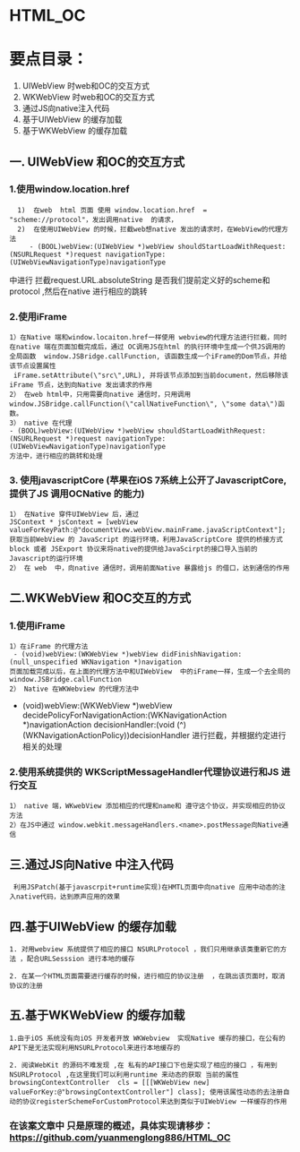 # HTML_OC
# 要点目录：
   1. UIWebView 时web和OC的交互方式
   2. WKWebView 时web和OC的交互方式
   3. 通过JS向native注入代码
   4. 基于UIWebView 的缓存加载
   5. 基于WKWebView 的缓存加载

## 一. UIWebView 和OC的交互方式

###  1.使用window.location.href 

      1)  在web  html 页面 使用 window.location.href  = "scheme://protocol"，发出调用native  的请求，
      2)  在使用UIWebView 的时候，拦截web想native 发出的请求时，在WebView的代理方法
         - (BOOL)webView:(UIWebView *)webView shouldStartLoadWithRequest:(NSURLRequest *)request navigationType:(UIWebViewNavigationType)navigationType
   中进行 拦截request.URL.absoluteString 是否我们提前定义好的scheme和protocol  ,然后在native 进行相应的跳转
###  2.使用iFrame
    1）在Native 端和window.locaiton.href一样使用 webview的代理方法进行拦截，同时在native 端在页面加载完成后，通过 OC调用JS在html 的执行环境中生成一个供JS调用的全局函数  window.JSBridge.callFunction, 该函数生成一个iFrame的Dom节点，并给该节点设置属性
     iFrame.setAttribute(\"src\",URL), 并将该节点添加到当前document，然后移除该iFrame 节点，达到向Native 发出请求的作用
    2） 在web html中，只用需要向native 通信时，只用调用window.JSBridge.callFunction(\"callNativeFunction\", \"some data\")函数。
    3） native 在代理
    - (BOOL)webView:(UIWebView *)webView shouldStartLoadWithRequest:(NSURLRequest *)request navigationType: (UIWebViewNavigationType)navigationType
    方法中，进行相应的跳转和处理

###   3. 使用javascriptCore (苹果在iOS 7系统上公开了JavascriptCore,提供了JS 调用OCNative 的能力)
    1） 在Native 穿件UIWebView 后，通过 
    JSContext * jsContext = [webView valueForKeyPath:@"documentView.webView.mainFrame.javaScriptContext"];
    获取当前WebView 的 JavaScript 的运行环境，利用JavaScriptCore 提供的桥接方式 block 或者 JSExport 协议来将native的提供给JavaScirpt的接口导入当前的Javascript的运行环境
    2） 在 web  中，向native 通信时，调用前面Native 暴露给js 的借口，达到通信的作用
##  二.WKWebView 和OC交互的方式

### 1.使用iFrame  
    1）在iFrame 的代理方法
     - (void)webView:(WKWebView *)webView didFinishNavigation:(null_unspecified WKNavigation *)navigation
    页面加载完成以后，在上面的代理方法中和UIWebView  中的iFrame一样，生成一个去全局的  window.JSBridge.callFunction
    2） Native 在WKWebview 的代理方法中
  - (void)webView:(WKWebView *)webView decidePolicyForNavigationAction:(WKNavigationAction *)navigationAction decisionHandler:(void (^)(WKNavigationActionPolicy))decisionHandler
   进行拦截，并根据约定进行相关的处理

### 2.使用系统提供的 WKScriptMessageHandler代理协议进行和JS 进行交互

    1） native 端，WKwebView 添加相应的代理和name和 遵守这个协议，并实现相应的协议方法
    2）在JS中通过 window.webkit.messageHandlers.<name>.postMessage向Native通信

## 三.通过JS向Native 中注入代码

     利用JSPatch(基于javascrpit+runtime实现)在HMTL页面中向native 应用中动态的注入native代码，达到原声应用的效果 

## 四.基于UIWebView 的缓存加载    

    1. 对用webview 系统提供了相应的接口 NSURLProtocol ，我们只用继承该类重新它的方法 ，配合URLSesssion 进行本地的缓存 

    2. 在某一个HTML页面需要进行缓存的时候，进行相应的协议注册  ，在跳出该页面时，取消协议的注册

## 五.基于WKWebView 的缓存加载

    1.由于iOS 系统没有向iOS 开发者开放 WKWebview  实现Native 缓存的接口，在公有的API下是无法实现利用NSURLProtocol来进行本地缓存的

    2. 阅读WebKit 的源码不难发现 ,在 私有的API接口下也是实现了相应的接口 ，有用到NSURLProtocol ,在这里我们可以利用runtime 来动态的获取 当前的属性browsingContextController  cls = [[[WKWebView new] valueForKey:@"browsingContextController"] class]; 使用该属性动态的去注册自动的协议registerSchemeForCustomProtocol来达到类似于UIWebView 一样缓存的作用

### 在该案文章中 只是原理的概述，具体实现请移步：https://github.com/yuanmenglong886/HTML_OC
